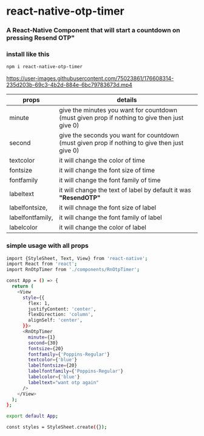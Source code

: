 # react-native-otp-timer

### A React-Native Component that will start a countdown on pressing Resend OTP"

### install like this 
```sh
npm i react-native-otp-timer
```




https://user-images.githubusercontent.com/75023861/176608314-235d203b-69c3-4b2d-884e-6bc79783673d.mp4


| props | details |
| ------ | ------ |
|  minute | give the minutes you want for countdown (must given prop if nothing to give then just give 0)|
| second| give the seconds you want for countdown (must given prop if nothing to give then just give 0) |
| textcolor | it will change the color of  time |
| fontsize | it will change the font size of time |
| fontfamily |it will change the font family of time |
| labeltext | it will change the text of label by default it was **"ResendOTP"**|
| labelfontsize, | it will chnage the font size of label |
| labelfontfamily, | it will change the font family of label |
|  labelcolor | it will change the color of label |

### simple usage with all props
```sh
import {StyleSheet, Text, View} from 'react-native';
import React from 'react';
import RnOtpTimer from './components/RnOtpTimer';

const App = () => {
  return (
    <View
      style={{
        flex: 1,
        justifyContent: 'center',
        flexDirection: 'column',
        alignSelf: 'center',
      }}>
      <RnOtpTimer
        minute={1}
        second={30}
        fontsize={20}
        fontfamily={'Poppins-Regular'}
        textcolor={'blue'}
        labelfontsize={20}
        labelfontfamily={'Poppins-Regular'}
        labelcolor={'blue'}
        labeltext="want otp again"
      />
    </View>
  );
};

export default App;

const styles = StyleSheet.create({});
```


 
